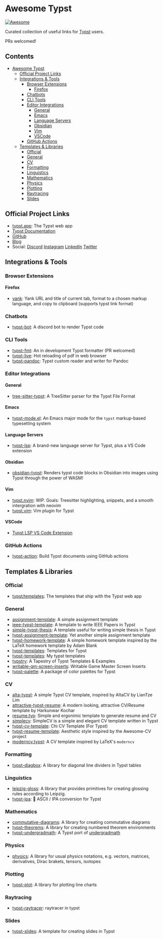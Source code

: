 # Awesome Typst

[![Awesome](https://awesome.re/badge.svg)](https://awesome.re)

Curated collection of useful links for [Typst](https://github.com/typst/typst) users.

PRs welcomed!

<!-- markdown-toc start - Don't edit this section. Run M-x markdown-toc-refresh-toc -->
## Contents

- [Awesome Typst](#awesome-typst)
  - [Official Project Links](#official-project-links)
  - [Integrations & Tools](#integrations--tools)
    - [Browser Extensions](#browser-extensions)
      - [Firefox](#firefox)
    - [Chatbots](#chatbots)
    - [CLI Tools](#cli-tools)
    - [Editor Integrations](#editor-integrations)
      - [General](#general)
      - [Emacs](#emacs)
      - [Language Servers](#language-servers)
      - [Obsidian](#obsidian)
      - [Vim](#vim)
      - [VSCode](#vscode)
    - [GitHub Actions](#github-actions)
  - [Templates & Libraries](#templates--libraries)
    - [Official](#official)
    - [General](#general-1)
    - [CV](#cv)
    - [Formatting](#formatting)
    - [Linguistics](#linguistics)
    - [Mathematics](#mathematics)
    - [Physics](#physics)
    - [Plotting](#plotting)
    - [Raytracing](#raytracing)
    - [Slides](#slides)

<!-- markdown-toc end -->

## Official Project Links

- [typst.app](https://typst.app): The Typst web app
- [Typst Documentation](https://typst.app/docs)
- [GitHub](https://github.com/typst/typst)
- [Blog](https://typst.app/blog/)
- Social: [Discord] [Instagram] [LinkedIn] [Twitter]

[discord]: https://discord.gg/2uDybryKPe
[instagram]: https://instagram.com/typstapp/
[linkedin]: https://www.linkedin.com/company/typst/
[twitter]: https://twitter.com/typstapp/

## Integrations & Tools

### Browser Extensions

#### Firefox

- [yank](https://addons.mozilla.org/en-US/firefox/addon/yank/): Yank URL and title of current tab, format to a chosen markup language, and copy to clipboard (supports typst link format)

### Chatbots

- [typst-bot](https://github.com/mattfbacon/typst-bot): A discord bot to render Typst code

### CLI Tools

- [typst-fmt](https://github.com/astrale-sharp/typst-fmt/): An in development Typst formatter (PR welcomed)
- [typst-live](https://github.com/ItsEthra/typst-live): Hot reloading of pdf in web browser
- [typst-pandoc](https://github.com/lvignoli/typst-pandoc): Typst custom reader and writer for Pandoc

### Editor Integrations

#### General

- [tree-sitter-typst](https://github.com/SeniorMars/tree-sitter-typst): A TreeSitter parser for the Typst File Format

#### Emacs

- [typst-mode.el](https://github.com/Ziqi-Yang/typst-mode.el): An Emacs major mode for the `typst` markup-based typesetting system

#### Language Servers

- [typst-lsp](https://github.com/nvarner/typst-lsp): A brand-new language server for Typst, plus a VS Code extension

#### Obsidian

- [obsidian-typst](https://github.com/fenjalien/obsidian-typst): Renders typst code blocks in Obsidian into images using Typst through the power of WASM!

#### Vim

- [typst.nvim](https://github.com/SeniorMars/typst.nvim): WIP. Goals: Treesitter highlighting, snippets, and a smooth intergration with neovim
- [typst.vim](https://github.com/kaarmu/typst.vim): Vim plugin for Typst

#### VSCode

- [Typst LSP VS Code Extension](https://marketplace.visualstudio.com/items?itemName=nvarner.typst-lsp)

### GitHub Actions

- [typst-action](https://github.com/lvignoli/typst-action): Build Typst documents using GitHub actions

## Templates & Libraries

### Official

- [typst/templates](https://github.com/typst/templates): The templates that ship with the Typst web app

### General

- [assignment-template](https://github.com/AntoniosBarotsis/typst-assignment-template): A simple assignment template
- [ieee-typst-template](https://github.com/bsp0109/ieee-typst-template): A template to write IEEE Papers in Typst
- [simple-typst-thesis](https://github.com/zagoli/simple-typst-thesis): A template useful for writing simple thesis in Typst
- [typst-assignment-template](https://github.com/astrale-sharp/typst-assignement-template.git): Yet another simple assignment template
- [typst-homework-template](https://github.com/OriginCode/typst-homework-template): A simple homework template inspired by the LaTeX homework template by Adam Blank
- [typst-templates](https://github.com/eigenein/typst-templates): Templates for Typst
- [typst-templates](https://github.com/haxibami/typst-template): My typst templates
- [typstry](https://github.com/qjcg/typstry): A Tapestry of Typst Templates & Examples
- [writable-gm-screen-inserts](https://github.com/LLBlumire/writable-gm-screen-inserts): Writable Game Master Screen Inserts
- [typst-palette](https://github.com/kaarmu/typst-palette): A package of color palettes for Typst

### CV

- [alta-typst](https://github.com/GeorgeHoneywood/alta-typst): A simple Typst CV template, inspired by AltaCV by LianTze Lim
- [attractive-typst-resume](https://github.com/Harkunwar/attractive-typst-resume): A modern looking, attractive CV/Resume template by Harkunwar Kochar
- [resume.typ](https://github.com/wusyong/resume.typ): Simple and ergonimic template to generate resume and CV
- [simplecv](https://github.com/LaurenzV/simplecv): SimpleCV is a simple and elegant CV template written in Typst
- [typst-cv-template](https://github.com/skyzh/typst-cv-template): Chi CV Template (For Typst)
- [typst-resume-template](https://github.com/bamboovir/typst-resume-template): Aesthetic style inspired by the Awesome-CV project
- [moderncv.typst](https://github.com/giovanniberti/moderncv.typst): A CV template inspired by LaTeX's `moderncv`

### Formatting

- [typst-diagbox](https://github.com/PgBiel/typst-diagbox): A library for diagonal line dividers in Typst tables

### Linguistics

- [leipzig-gloss](https://gitea.everydayimshuflin.com/greg/typst-lepizig-glossing): A library that provides primitives for creating glossing rules according to Leipzig.
- [typst-ipa](https://github.com/imatpot/typst-ipa): 🔄 ASCII / IPA conversion for Typst

### Mathematics

- [commutative-diagrams](https://gitlab.com/giacomogallina/typst-cd): A library for creating commutative diagrams
- [typst-theorems](https://github.com/sahasatvik/typst-theorems): A library for creating numbered theorem environments
- [typst-undergradmath](https://github.com/johanvx/typst-undergradmath): A Typst port of [undergradmath](https://gitlab.com/jim.hefferon/undergradmath)

### Physics

- [physics](https://github.com/Leedehai/typst-physics): A library for usual physics notations, e.g. vectors, matrices, derivatives, Dirac brakets, tensors, isotopes

### Plotting

- [typst-plot](https://github.com/johannes-wolf/typst-plot): A library for plotting line charts

### Raytracing

- [typst-raytracer](https://github.com/SeniorMars/typst-raytracer): raytracer in typst

### Slides

- [typst-slides](https://github.com/andreasKroepelin/typst-slides): A template for creating slides in Typst

<!-- Local Variables: -->
<!-- markdown-toc-header-toc-title: "## Contents" -->
<!-- markdown-toc-indentation-space: 2 -->
<!-- End: -->
